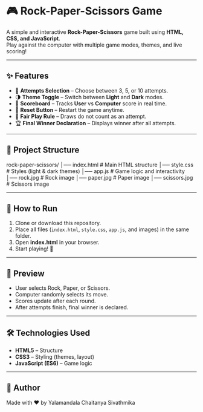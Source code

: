 # 🎮 Rock-Paper-Scissors Game

A simple and interactive **Rock-Paper-Scissors** game built using **HTML, CSS, and JavaScript**.  
Play against the computer with multiple game modes, themes, and live scoring!

---

## ✨ Features
- 🎯 **Attempts Selection** – Choose between 3, 5, or 10 attempts.
- 🌗 **Theme Toggle** – Switch between **Light** and **Dark** modes.
- 🧮 **Scoreboard** – Tracks **User** vs **Computer** score in real time.
- 🔄 **Reset Button** – Restart the game anytime.
- 🤝 **Fair Play Rule** – Draws do not count as an attempt.
- 🏆 **Final Winner Declaration** – Displays winner after all attempts.

---

## 📂 Project Structure
rock-paper-scissors/
│── index.html # Main HTML structure
│── style.css # Styles (light & dark themes)
│── app.js # Game logic and interactivity
│── rock.jpg # Rock image
│── paper.jpg # Paper image
│── scissors.jpg # Scissors image


---

## 🚀 How to Run
1. Clone or download this repository.  
2. Place all files (`index.html`, `style.css`, `app.js`, and images) in the same folder.  
3. Open **index.html** in your browser.  
4. Start playing! 🎉  

---

## 📸 Preview
- User selects Rock, Paper, or Scissors.  
- Computer randomly selects its move.  
- Scores update after each round.  
- After attempts finish, final winner is declared.

---

## 🛠️ Technologies Used
- **HTML5** – Structure  
- **CSS3** – Styling (themes, layout)  
- **JavaScript (ES6)** – Game logic  

---

## 🏅 Author
Made with ❤️ by Yalamandala Chaitanya Sivathmika

